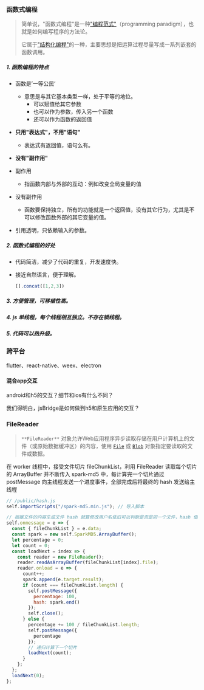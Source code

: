 ### 函数式编程

> 简单说，"函数式编程"是一种["编程范式"](http://en.wikipedia.org/wiki/Programming_paradigm)（programming paradigm），也就是如何编写程序的方法论。
>
> 它属于["结构化编程"](http://en.wikipedia.org/wiki/Structured_programming)的一种，主要思想是把运算过程尽量写成一系列嵌套的函数调用。

##### 1. 函数编程的特点

+ 函数是’一等公民‘
  + 意思是与其它基本类型一样，处于平等的地位。
    + 可以赋值给其它参数
    + 也可以作为参数，传入另一个函数
    + 还可以作为函数的返回值

+ **只用"表达式"，不用"语句"**
  + 表达式有返回值，语句么有。
+  **没有"副作用"**
  + 副作用
    + 指函数内部与外部的互动：例如改变全局变量的值
  + 没有副作用
    + 函数要保持独立，所有的功能就是一个返回值，没有其它行为，尤其是不可以修改函数外部的其它变量的值。
+ 引用透明，只依赖输入的参数。

##### 2. 函数式编程的好处

+ 代码简洁，减少了代码的重复，开发速度快。

+ 接近自然语言，便于理解。

  ```js
  [].concat([1,2,3])
  ```

##### 3. 方便管理，可移植性高。

##### 4. js 单线程，每个线程相互独立。不存在锁线程。

##### 5. 代码可以热升级。



  





###  跨平台

flutter、react-native、weex、electron

#### 混合app交互

android和h5的交互？细节和ios有什么不同？

我们得明白，jsBridge是如何做到h5和原生应用的交互？

### FileReader

> `**FileReader**` 对象允许Web应用程序异步读取存储在用户计算机上的文件（或原始数据缓冲区）的内容，使用 [`File`](https://developer.mozilla.org/zh-CN/docs/Web/API/File) 或 [`Blob`](https://developer.mozilla.org/zh-CN/docs/Web/API/Blob) 对象指定要读取的文件或数据。

在 worker 线程中，接受文件切片 fileChunkList，利用 FileReader 读取每个切片的 ArrayBuffer 并不断传入 spark-md5 中，每计算完一个切片通过 postMessage 向主线程发送一个进度事件，全部完成后将最终的 hash 发送给主线程

```js
// /public/hash.js
self.importScripts("/spark-md5.min.js"); // 导入脚本

// 根据文件的内容生成文件 hash 就算修改用户名依旧可以判断是否是同一个文件，hash 值是唯一的
self.onmessage = e => {
  const { fileChunkList } = e.data;
  const spark = new self.SparkMD5.ArrayBuffer();
  let percentage = 0;
  let count = 0;
  const loadNext = index => {
    const reader = new FileReader();
    reader.readAsArrayBuffer(fileChunkList[index].file);
    reader.onload = e => {
      count++;
      spark.append(e.target.result);
      if (count === fileChunkList.length) {
        self.postMessage({
          percentage: 100,
          hash: spark.end()
        });
        self.close();
      } else {
        percentage += 100 / fileChunkList.length;
        self.postMessage({
          percentage
        });
        // 递归计算下一个切片
        loadNext(count);
      }
    };
  };
  loadNext(0);
};
```



